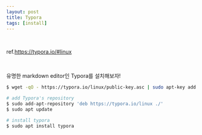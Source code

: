 ```yaml
---
layout: post
title: Typora
tags: [install]
---
```


<br/>

ref.https://typora.io/#linux

<br/>

유명한 markdown editor인 Typora를 설치해보자!

```bash
$ wget -qO - https://typora.io/linux/public-key.asc | sudo apt-key add -

# add Typora's repository
$ sudo add-apt-repository 'deb https://typora.io/linux ./'
$ sudo apt update

# install typora
$ sudo apt install typora
```

<br/>
